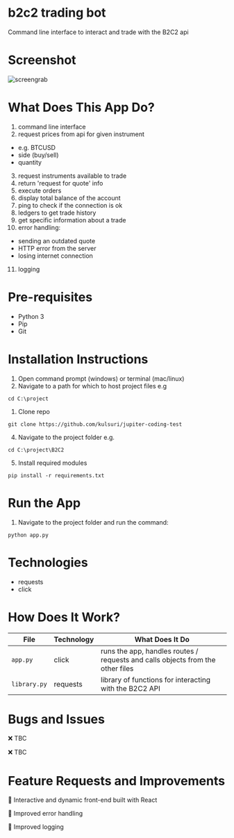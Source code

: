 # b2c2 trading bot

Command line interface to interact and trade with the B2C2 api

# Screenshot
![screengrab](https://media.giphy.com/media/yRx7YJn3sn3lSexn19/giphy.gif)

# What Does This App Do?
1. command line interface
2. request prices from api for given instrument 
- e.g. BTCUSD
- side (buy/sell)
- quantity
3. request instruments available to trade
4. return 'request for quote' info
5. execute orders
6. display total balance of the account
7. ping to check if the connection is ok
8. ledgers to get trade history
9. get specific information about a trade
10. error handling:
- sending an outdated quote
- HTTP error from the server
- losing internet connection
11. logging

# Pre-requisites
- Python 3
- Pip
- Git

# Installation Instructions

1. Open command prompt (windows) or terminal (mac/linux)
2. Navigate to a path for which to host project files e.g
```
cd C:\project
```
1. Clone repo
```
git clone https://github.com/kulsuri/jupiter-coding-test
```
4. Navigate to the project folder e.g.
```
cd C:\project\B2C2
```
5. Install required modules
```
pip install -r requirements.txt 
```

# Run the App
1. Navigate to the project folder and run the command:
```
python app.py
```

# Technologies
- requests
- click

# How Does It Work?

File | Technology | What Does It Do
--- | --- | ---
`app.py` | click | runs the app, handles routes / requests and calls objects from the other files
`library.py` | requests | library of functions for interacting with the B2C2 API


# Bugs and Issues
:x: TBC

:x: TBC

# Feature Requests and Improvements
:black_square_button: Interactive and dynamic front-end built with React

:black_square_button: Improved error handling

:black_square_button: Improved logging